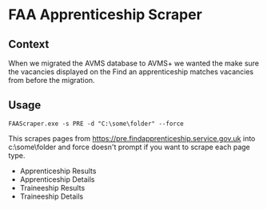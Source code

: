 # FAA Apprenticeship Scraper #

## Context ##

When we migrated the AVMS database to AVMS+ we wanted the make sure the vacancies displayed on the Find an apprenticeship matches vacancies from before the migration.

## Usage ##

```
FAAScraper.exe -s PRE -d "C:\some\folder" --force
```

This scrapes pages from https://pre.findapprenticeship.service.gov.uk into c:\some\folder and force doesn't prompt if you want to scrape each page type.

* Apprenticeship Results
* Apprenticeship Details
* Traineeship Results
* Traineeship Details